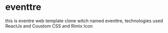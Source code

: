 # eventtre
this is eventre web template clone witch named eventtre, technologies used ReactJs and Coustom CSS and Rimix Icon
